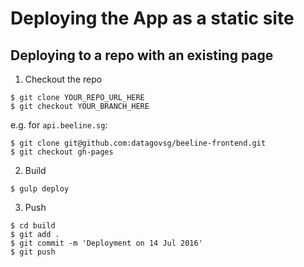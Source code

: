 

# Deploying the App as a static site

## Deploying to a repo with an existing page

1. Checkout the repo
```
$ git clone YOUR_REPO_URL_HERE
$ git checkout YOUR_BRANCH_HERE
```

e.g. for `api.beeline.sg`:
```
$ git clone git@github.com:datagovsg/beeline-frontend.git
$ git checkout gh-pages
```

2. Build
```
$ gulp deploy
```

3. Push
```
$ cd build
$ git add .
$ git commit -m 'Deployment on 14 Jul 2016'
$ git push
```


